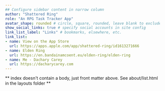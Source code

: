 ```yaml
---
## Configure sidebar content in narrow column
author: "Shattered Ring"
role: "An RPG Task Tracker App"
avatar_shape: rounded # circle, square, rounded, leave blank to exclude
show_social_links: true # specify social accounts in site config
link_list_label: "Links" # bookmarks, elsewhere, etc.
link_list:
- name: View on the App Store
  url: https://apps.apple.com/app/shattered-ring/id1613271666
- name: Elden Ring
  url: https://en.bandainamcoent.eu/elden-ring/elden-ring
- name: Me - Dachary Carey
  url: https://dacharycarey.com
---
```


** index doesn't contain a body, just front matter above.
See about/list.html in the layouts folder **